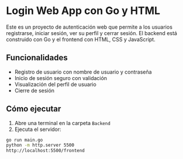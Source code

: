 #  Login Web App con Go y HTML

Este es un proyecto de autenticación web que permite a los usuarios registrarse, iniciar sesión, ver su perfil y cerrar sesión. El backend está construido con Go y el frontend con HTML, CSS y JavaScript.

## Funcionalidades

- Registro de usuario con nombre de usuario y contraseña
- Inicio de sesión seguro con validación
- Visualización del perfil de usuario
- Cierre de sesión

## Cómo ejecutar

1. Abre una terminal en la carpeta `Backend`
2. Ejecuta el servidor:

```bash
go run main.go
python -m http.server 5500
http://localhost:5500/frontend
